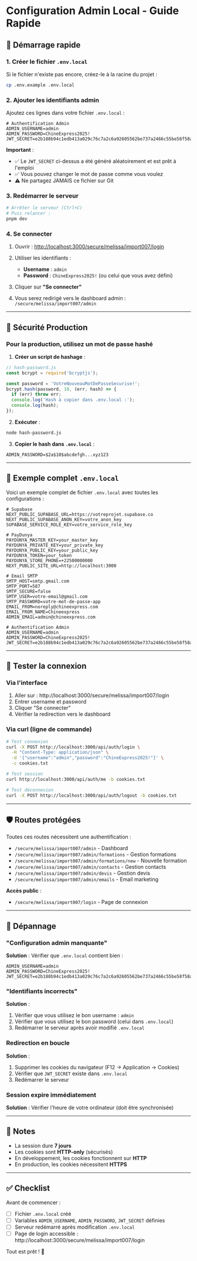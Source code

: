# Configuration Admin Local - Guide Rapide

## 🚀 Démarrage rapide

### 1. Créer le fichier `.env.local`

Si le fichier n'existe pas encore, créez-le à la racine du projet :

```bash
cp .env.example .env.local
```

### 2. Ajouter les identifiants admin

Ajoutez ces lignes dans votre fichier `.env.local` :

```env
# Authentification Admin
ADMIN_USERNAME=admin
ADMIN_PASSWORD=ChineExpress2025!
JWT_SECRET=e2b188b94c1edb413a029c76c7a2c6a92605562be737a2466c55be58f58adf19
```

**Important** :
- ✅ Le `JWT_SECRET` ci-dessus a été généré aléatoirement et est prêt à l'emploi
- ✅ Vous pouvez changer le mot de passe comme vous voulez
- ⚠️ Ne partagez JAMAIS ce fichier sur Git

### 3. Redémarrer le serveur

```bash
# Arrêter le serveur (Ctrl+C)
# Puis relancer :
pnpm dev
```

### 4. Se connecter

1. Ouvrir : [http://localhost:3000/secure/melissa/import007/login](http://localhost:3000/secure/melissa/import007/login)

2. Utiliser les identifiants :
   - **Username** : `admin`
   - **Password** : `ChineExpress2025!` (ou celui que vous avez défini)

3. Cliquer sur **"Se connecter"**

4. Vous serez redirigé vers le dashboard admin : `/secure/melissa/import007/admin`

---

## 🔐 Sécurité Production

### Pour la production, utilisez un mot de passe hashé

1. **Créer un script de hashage** :

```javascript
// hash-password.js
const bcrypt = require('bcryptjs');

const password = 'VotreNouveauMotDePasseSecurise!';
bcrypt.hash(password, 10, (err, hash) => {
  if (err) throw err;
  console.log('Hash à copier dans .env.local :');
  console.log(hash);
});
```

2. **Exécuter** :
```bash
node hash-password.js
```

3. **Copier le hash dans `.env.local`** :
```env
ADMIN_PASSWORD=$2a$10$abcdefgh...xyz123
```

---

## 🎯 Exemple complet `.env.local`

Voici un exemple complet de fichier `.env.local` avec toutes les configurations :

```env
# Supabase
NEXT_PUBLIC_SUPABASE_URL=https://votreprojet.supabase.co
NEXT_PUBLIC_SUPABASE_ANON_KEY=votre_anon_key
SUPABASE_SERVICE_ROLE_KEY=votre_service_role_key

# PayDunya
PAYDUNYA_MASTER_KEY=your_master_key
PAYDUNYA_PRIVATE_KEY=your_private_key
PAYDUNYA_PUBLIC_KEY=your_public_key
PAYDUNYA_TOKEN=your_token
PAYDUNYA_STORE_PHONE=+22500000000
NEXT_PUBLIC_SITE_URL=http://localhost:3000

# Email SMTP
SMTP_HOST=smtp.gmail.com
SMTP_PORT=587
SMTP_SECURE=false
SMTP_USER=votre-email@gmail.com
SMTP_PASSWORD=votre-mot-de-passe-app
EMAIL_FROM=noreply@chineexpress.com
EMAIL_FROM_NAME=Chineexpress
ADMIN_EMAIL=admin@chineexpress.com

# Authentification Admin
ADMIN_USERNAME=admin
ADMIN_PASSWORD=ChineExpress2025!
JWT_SECRET=e2b188b94c1edb413a029c76c7a2c6a92605562be737a2466c55be58f58adf19
```

---

## 🧪 Tester la connexion

### Via l'interface

1. Aller sur : http://localhost:3000/secure/melissa/import007/login
2. Entrer username et password
3. Cliquer "Se connecter"
4. Vérifier la redirection vers le dashboard

### Via curl (ligne de commande)

```bash
# Test connexion
curl -X POST http://localhost:3000/api/auth/login \
  -H "Content-Type: application/json" \
  -d '{"username":"admin","password":"ChineExpress2025!"}' \
  -c cookies.txt

# Test session
curl http://localhost:3000/api/auth/me -b cookies.txt

# Test déconnexion
curl -X POST http://localhost:3000/api/auth/logout -b cookies.txt
```

---

## 🛡️ Routes protégées

Toutes ces routes nécessitent une authentification :

- `/secure/melissa/import007/admin` - Dashboard
- `/secure/melissa/import007/admin/formations` - Gestion formations
- `/secure/melissa/import007/admin/formations/new` - Nouvelle formation
- `/secure/melissa/import007/admin/contacts` - Gestion contacts
- `/secure/melissa/import007/admin/devis` - Gestion devis
- `/secure/melissa/import007/admin/emails` - Email marketing

**Accès public** :
- `/secure/melissa/import007/login` - Page de connexion

---

## 🔧 Dépannage

### "Configuration admin manquante"

**Solution** : Vérifier que `.env.local` contient bien :
```env
ADMIN_USERNAME=admin
ADMIN_PASSWORD=ChineExpress2025!
JWT_SECRET=e2b188b94c1edb413a029c76c7a2c6a92605562be737a2466c55be58f58adf19
```

### "Identifiants incorrects"

**Solution** :
1. Vérifier que vous utilisez le bon username : `admin`
2. Vérifier que vous utilisez le bon password (celui dans `.env.local`)
3. Redémarrer le serveur après avoir modifié `.env.local`

### Redirection en boucle

**Solution** :
1. Supprimer les cookies du navigateur (F12 → Application → Cookies)
2. Vérifier que `JWT_SECRET` existe dans `.env.local`
3. Redémarrer le serveur

### Session expire immédiatement

**Solution** : Vérifier l'heure de votre ordinateur (doit être synchronisée)

---

## 📝 Notes

- La session dure **7 jours**
- Les cookies sont **HTTP-only** (sécurisés)
- En développement, les cookies fonctionnent sur **HTTP**
- En production, les cookies nécessitent **HTTPS**

---

## ✅ Checklist

Avant de commencer :

- [ ] Fichier `.env.local` créé
- [ ] Variables `ADMIN_USERNAME`, `ADMIN_PASSWORD`, `JWT_SECRET` définies
- [ ] Serveur redémarré après modification `.env.local`
- [ ] Page de login accessible : http://localhost:3000/secure/melissa/import007/login

Tout est prêt ! 🎉
